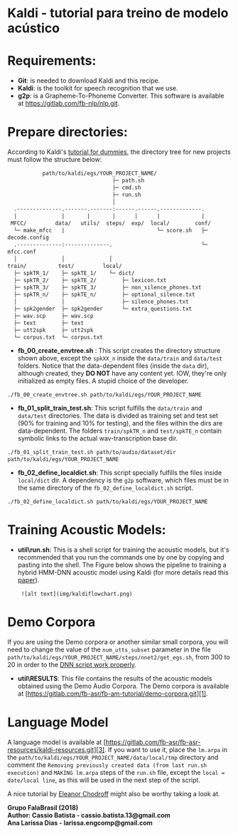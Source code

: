 # Kaldi - tutorial para treino de modelo acústico   
    
# Requirements:
* __Git__: is needed to download Kaldi and this recipe.
* __Kaldi__: is the toolkit for speech recognition that we use.
* __g2p__: is a Grapheme-To-Phoneme Converter. This software is available at https://gitlab.com/fb-nlp/nlp.git.     


# Prepare directories:   

According to Kaldi's [tutorial for dummies](http://kaldi-asr.org/doc/kaldi_for_dummies.html),
the directory tree for new projects must follow the structure below:

```
           path/to/kaldi/egs/YOUR_PROJECT_NAME/
                                 ├─ path.sh
                                 ├─ cmd.sh
                                 ├─ run.sh
                                 │ 
  .--------------.-------.-------:------.------.-------------.
  |              |       |       |      |      |             |
 MFCC/         data/   utils/  steps/  exp/  local/        conf/
  └─ make_mfcc   |                             └─ score.sh   ├─ decode.config
  .--------------:--------------.                            └─ mfcc.conf
  │              │              │
train/          test/         local/
  ├─ spkTR_1/    ├─ spkTE_1/    └─ dict/
  ├─ spkTR_2/    ├─ spkTE_2/        ├─ lexicon.txt
  ├─ spkTR_3/    ├─ spkTE_3/        ├─ non_silence_phones.txt
  ├─ spkTR_n/    ├─ spkTE_n/        ├─ optional_silence.txt
  │              │                  ├─ silence_phones.txt
  ├─ spk2gender  ├─ spk2gender      └─ extra_questions.txt
  ├─ wav.scp     ├─ wav.scp            
  ├─ text        ├─ text               
  ├─ utt2spk     ├─ utt2spk            
  └─ corpus.txt  └─ corpus.txt         
```     

* __fb\_00\_create\_envtree.sh__ :
This script creates the directory structure shown above, except the `spkXX_n`
inside the `data/train` and `data/test` folders. Notice that the data-dependent
files (inside the `data` dir), although created, they __DO NOT__ have any
content yet. IOW, they're only initialized as empty files. A stupid choice of
the developer.    
```
./fb_00_create_envtree.sh path/to/kaldi/egs/YOUR_PROJECT_NAME
```   


* __fb\_01\_split\_train\_test.sh__:
This script fulfills the `data/train` and `data/test` directories. The data is
divided as training set and test set (90% for training and 10% for testing), and the files within the dirs are
data-dependent. The folders `train/spkTR_n` and `test/spkTE_n` contain
symbolic links to the actual wav-transcription base dir.   
```
./fb_01_split_train_test.sh path/to/audio/dataset/dir path/to/kaldi/egs/YOUR_PROJECT_NAME
```   


* __fb\_02\_define\_localdict.sh__:
This script specially fulfills the files inside `local/dict` dir. A dependency
is the `g2p` software, which files must be in the same directory of the `fb_02_define_localdict.sh` script.   
```
./fb_02_define_localdict.sh path/to/kaldi/egs/YOUR_PROJECT_NAME
```   
   
# Training Acoustic Models:  
  
* __util\run.sh__:
This is a shell script for training the acoustic models, but it's recommended that you run the commands one by one by copying and pasting into the shell. The Figure below shows the pipeline to training a hybrid HMM-DNN acoustic model using Kaldi (for more details read this [paper](https://www.isca-speech.org/archive/IberSPEECH_2018/abstracts/IberS18_P1-13_Batista.html)).     

       ![alt text](img/kaldiflowchart.png)    

# Demo Corpora
If you are using the Demo corpora or another similar small corpora, you will need to change the value of the `num_utts_subset` parameter in the file `path/to/kaldi/egs/YOUR_PROJECT_NAME/steps/nnet2/get_egs.sh`, from 300 to 20 in order to the [DNN script work properly][2].   

* __util\RESULTS__:
This file contains the results of the acoustic models obtained using the Demo Audio Corpora. The Demo corpora is available at [https://gitlab.com/fb-asr/fb-am-tutorial/demo-corpora.git][1].   

# Language Model
A language model is available at [https://gitlab.com/fb-asr/fb-asr-resources/kaldi-resources.git][3]. If you want to use it, place the `lm.arpa` in the `path/to/kaldi/egs/YOUR_PROJECT_NAME/data/local/tmp` directory and comment the `Removing previously created data (from last run.sh execution)` and `MAKING lm.arpa` steps of the `run.sh` file, except the `local = date/local line`, as this will be used in the next step of the script.   


A nice tutorial by [Eleanor Chodroff](https://www.eleanorchodroff.com/tutorial/kaldi/kaldi-training.html) 
might also be worthy taking a look at.


[1]:https://gitlab.com/fb-asr/fb-am-tutorial/demo-corpora.git
[2]:https://groups.google.com/forum/#!msg/kaldi-help/e2EHVCQGE_Y/0uwBkGm9BQAJ
[3]:https://gitlab.com/fb-asr/fb-asr-resources/kaldi-resources.git

__Grupo FalaBrasil (2018)__   
__Author: Cassio Batista - cassio.batista.13@gmail.com__   
        __Ana Larissa Dias - larissa.engcomp@gmail.com__
